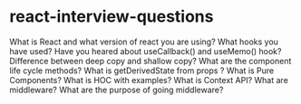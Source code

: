 # react-interview-questions
What is React and what version of react you are using?
What hooks you have used?
Have you heared about useCallback() and useMemo() hook?
Difference between deep copy and shallow copy?
What are the component life cycle methods?
What is getDerivedState from props ?
What is Pure Components?
What is HOC with examples?
What is Context API?
What are middleware? What are the purpose of going middleware?
